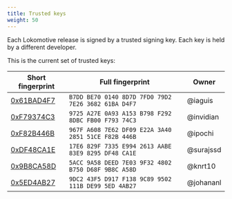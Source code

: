 ```yaml
---
title: Trusted keys
weight: 50
---
```


Each Lokomotive release is signed by a trusted signing key. Each key is held by
a different developer.

This is the current set of trusted keys:

| Short fingerprint               | Full fingerprint                                      | Owner         |
| ------------------------------- | ----------------------------------------------------- | ------------- |
| [0x61BAD4F7][key-iaguis]        | `B7DD BE70 0140 8D7D 7FD0 79D2 7E26 3682 61BA D4F7`   | @iaguis       |
| [0xF79374C3][key-invidian]      | `9725 A27E 0A93 A153 B798 F292 8DBC FB00 F793 74C3`   | @invidian     |
| [0xF82B446B][key-ipochi]        | `967F A608 7E62 DF09 E22A 3A40 2851 51CE F82B 446B`   | @ipochi       |
| [0xDF48CA1E][key-surajssd]      | `17E6 829F 7335 E994 2613 AABE 83E9 8295 DF48 CA1E`   | @surajssd     |
| [0x9B8CA58D][key-knrt10]        | `5ACC 9A58 DEED 7E03 9F32 4802 B750 D68F 9B8C A58D`   | @knrt10       |
| [0x5ED4AB27][key-johananl]      | `9DC2 43F5 D917 F138 9C89 9502 111B DE99 5ED 4AB27`   | @johananl     |


[key-iaguis]: https://pgp.mit.edu/pks/lookup?search=0xB7DDBE7001408D7D7FD079D27E26368261BAD4F7&op=index&exact=on
[key-invidian]: https://pgp.mit.edu/pks/lookup?search=0x9725A27E0A93A153B798F2928DBCFB00F79374C3&op=index&exact=on
[key-ipochi]: https://pgp.mit.edu/pks/lookup?search=0x967FA6087E62DF09E22A3A40285151CEF82B446B&op=index&exact=on
[key-surajssd]: https://pgp.mit.edu/pks/lookup?search=0x17E6829F7335E9942613AABE83E98295DF48CA1E&op=index&exact=on
[key-knrt10]: https://pgp.mit.edu/pks/lookup?search=0x5ACC9A58DEED7E039F324802B750D68F9B8CA58D&op=index&exact=on
[key-johananl]: https://pgp.mit.edu/pks/lookup?search=0x9DC243F5D917F1389C899502111BDE995ED4AB27&op=index&exact=on
